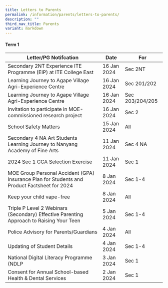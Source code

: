 ```yaml
---
title: Letters to Parents
permalink: /information/parents/letters-to-parents/
description: ""
third_nav_title: Parents
variant: markdown
---
```

#### Term 1

| **Letter/PG Notifcation** | **Date** | **For** |
| -------- | -------- | -------- |
|Secondary 2NT Experience ITE Programme (EIP) at ITE College East | 16 Jan 2024| Sec 2NT|
|Learning Journey to Agape Village Agri-Experience Centre| 16 Jan 2024| Sec 201/202|
|Learning Journey to Agape Village Agri-Experience Centre| 16 Jan 2024| Sec 203/204/205|
|Invitation to participate in MOE-commissioned research project|16 Jan 2024|Sec 2|
|School Safety Matters|15 Jan 2024| All|
|Secondary 4 NA Art Students Learning Journey to Nanyang Academy of Fine Arts| 11 Jan 2024| Sec 4 NA|
|2024 Sec 1 CCA Selection Exercise| 11 Jan 2024 | Sec 1|
|MOE Group Personal Accident (GPA) Insurance Plan for Students and Product Factsheet for 2024| 8 Jan 2024| Sec 1-4|
|Keep your child vape-free| 8 Jan 2024 | All|
|Triple P Level 2 Webinars (Secondary) Effective Parenting Approach to Raising Your Teen| 5 Jan 2024| Sec 1-4|
|Police Advisory for Parents/Guardians| 4 Jan 2024 | All|
|Updating of Student Details| 4 Jan 2024 | Sec 1-4|
|National Digital Literacy Programme (NDLP | 3 Jan 2024| Sec 1|
| Consent for Annual School-based Health & Dental Services | 2 Jan 2024 | Sec 1 |